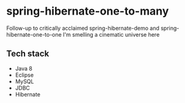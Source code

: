# spring-hibernate-one-to-many

Follow-up to critically acclaimed spring-hibernate-demo and spring-hibernate-one-to-one
I'm smelling a cinematic universe here

## Tech stack
* Java 8
* Eclipse
* MySQL
* JDBC
* Hibernate